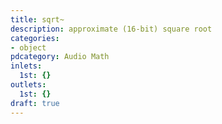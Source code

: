 ```yaml
---
title: sqrt~
description: approximate (16-bit) square root
categories:
- object
pdcategory: Audio Math
inlets:
  1st: {}
outlets:
  1st: {}
draft: true
---
```


